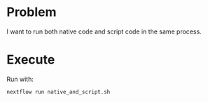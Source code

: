 # Problem
I want to run both native code and script code in the
same process.

# Execute
Run with:
```bash
nextflow run native_and_script.sh
```
